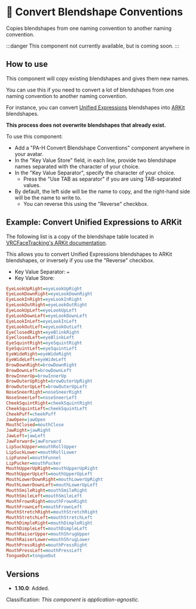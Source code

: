 ﻿# 🚫 Convert Blendshape Conventions

Copies blendshapes from one naming convention to another naming convention.

:::danger
This component not currently available, but is coming soon.
:::

## How to use

This component will copy existing blendshapes and gives them new names.

You can use this if you need to convert a lot of blendshapes from one naming convention to another naming convention.

For instance, you can convert [Unified Expressions](https://docs.vrcft.io/docs/tutorial-avatars/tutorial-avatars-extras/unified-blendshapes) blendshapes into [ARKit](https://docs.vrcft.io/docs/tutorial-avatars/tutorial-avatars-extras/compatibility/arkit) blendshapes. 

**This process does not overwrite blendshapes that already exist.**

To use this component:
- Add a "PA-H Convert Blendshape Conventions" component anywhere in your avatar.
- In the "Key Value Store" field, in each line, provide two blendshape names separated with the character of your choice.
- In the "Key Value Separator", specify the character of your choice.
  - Press the "Use TAB as separator" if you are using TAB-separated values.
- By default, the left side will be the name to copy, and the right-hand side will be the name to write to.
  - You can reverse this using the "Reverse" checkbox.

## Example: Convert Unified Expressions to ARKit

The following list is a copy of the blendshape table located in [VRCFaceTracking's ARKit documentation](https://docs.vrcft.io/docs/tutorial-avatars/tutorial-avatars-extras/compatibility/arkit).

This allows you to convert Unified Expressions blendshapes to ARKit blendshapes, or inversely if you use the "Reverse" checkbox.

- Key Value Separator: `=`
- Key Value Store:

```ini
EyeLookUpRight=eyeLookUpRight
EyeLookDownRight=eyeLookDownRight
EyeLookInRight=eyeLookInRight
EyeLookOutRight=eyeLookOutRight
EyeLookUpLeft=eyeLookUpLeft
EyeLookDownLeft=eyeLookDownLeft
EyeLookInLeft=eyeLookInLeft
EyeLookOutLeft=eyeLookOutLeft
EyeClosedRight=eyeBlinkRight
EyeClosedLeft=eyeBlinkLeft
EyeSquintRight=eyeSquintRight
EyeSquintLeft=eyeSquintLeft
EyeWideRight=eyeWideRight
EyeWideLeft=eyeWideLeft
BrowDownRight=browDownRight
BrowDownLeft=browDownLeft
BrowInnerUp=browInnerUp
BrowOuterUpRight=browOuterUpRight
BrowOuterUpLeft=browOuterUpLeft
NoseSneerRight=noseSneerRight
NoseSneerLeft=noseSneerLeft
CheekSquintRight=cheekSquintRight
CheekSquintLeft=cheekSquintLeft
CheekPuff=cheekPuff
JawOpen=jawOpen
MouthClosed=mouthClose
JawRight=jawRight
JawLeft=jawLeft
JawForward=jawForward
LipSuckUpper=mouthRollUpper
LipSuckLower=mouthRollLower
LipFunnel=mouthFunnel
LipPucker=mouthPucker
MouthUpperUpRight=mouthUpperUpRight
MouthUpperUpLeft=mouthUpperUpLeft
MouthLowerDownRight=mouthLowerUpRight
MouthLowerDownLeft=mouthLowerUpLeft
MouthSmileRight=mouthSmileRight
MouthSmileLeft=mouthSmileLeft
MouthFrownRight=mouthFrownRight
MouthFrownLeft=mouthFrownLeft
MouthStretchRight=mouthStretchRight
MouthStretchLeft=mouthStretchLeft
MouthDimpleRight=mouthDimpleRight
MouthDimpleLeft=mouthDimpleLeft
MouthRaiserUpper=mouthShrugUpper
MouthRaiserLower=mouthShrugLower
MouthPressRight=mouthPressRight
MouthPressLeft=mouthPressLeft
TongueOut=tongueOut
```

## Versions

- **1.10.0**: Added.

Classification: *This component is application-agnostic.*